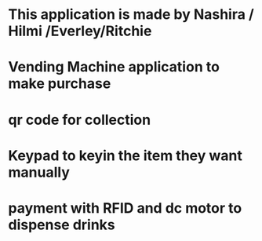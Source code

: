 # This application is made by Nashira / Hilmi /Everley/Ritchie
# Vending Machine application to make purchase
# qr code for collection
# Keypad to keyin the item they want manually 
# payment with RFID and dc motor to dispense drinks

